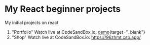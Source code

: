 # My React beginner projects
My initial projects on react

1. "Portfolio" Watch live at CodeSandBox.io: [demo](https://8r7kbm-3000.csb.app/){target="_blank"}
2. "Shop" Watch live at CodeSandBox.io: <a href="https://96zhmt.csb.app/" target="_blank" rel="noopener">https://96zhmt.csb.app/</a>
